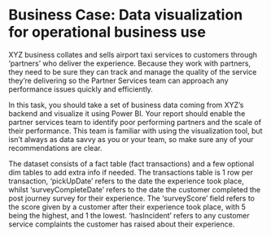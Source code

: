 # Business Case: Data visualization for operational business use

XYZ business collates and sells airport taxi services to customers through ‘partners’ who deliver the experience. Because they work with partners, they need to be sure they can track and manage the quality of the service they’re delivering so the Partner Services team can approach any performance issues quickly and efficiently.

In this task, you should take a set of business data coming from XYZ’s backend and visualize it using Power BI. Your report should enable the partner services team to identify poor performing partners and the scale of their performance. This team is familiar with using the visualization tool, but isn’t always as data savvy as you or your team, so make sure any of your recommendations are clear.

The dataset consists of a fact table (fact transactions) and a few optional dim tables to add extra info if needed. The transactions table is 1 row per transaction, ‘pickUpDate’ refers to the date the experience took place, whilst ‘surveyCompleteDate’ refers to the date the customer completed the post journey survey for their experience. The ‘surveyScore’ field refers to the score given by a customer after their experience took place, with 5 being the highest, and 1 the lowest. ‘hasIncident’ refers to any customer service complaints the customer has raised about their experience.
